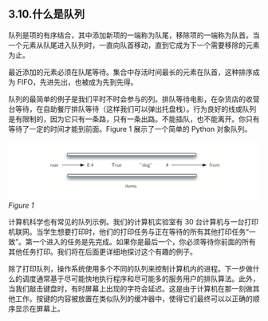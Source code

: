 ## 3.10.什么是队列
队列是项的有序结合，其中添加新项的一端称为队尾，移除项的一端称为队首。当一个元素从队尾进入队列时，一直向队首移动，直到它成为下一个需要移除的元素为止。

最近添加的元素必须在队尾等待。集合中存活时间最长的元素在队首，这种排序成为 FIFO，先进先出，也被成为先到先得。

队列的最简单的例子是我们平时不时会参与的列。排队等待电影，在杂货店的收营台等待，在自助餐厅排队等待（这样我们可以弹出托盘栈）。行为良好的线或队列是有限制的，因为它只有一条路，只有一条出路。不能插队，也不能离开。你只有等待了一定的时间才能到前面。Figure 1 展示了一个简单的 Python 对象队列。

![3.10.什么是队列.figure1](assets/3.10.%E4%BB%80%E4%B9%88%E6%98%AF%E9%98%9F%E5%88%97.figure1.png)
*Figure 1*

计算机科学也有常见的队列示例。我们的计算机实验室有 30 台计算机与一台打印机联网。当学生想要打印时，他们的打印任务与正在等待的所有其他打印任务“一致”。第一个进入的任务是先完成。如果你是最后一个，你必须等待你前面的所有其他任务打印。我们将在后面更详细地探讨这个有趣的例子。

除了打印队列，操作系统使用多个不同的队列来控制计算机内的进程。下一步做什么的调度通常基于尽可能快地执行程序和尽可能多的服务用户的排队算法。此外，当我们敲击键盘时，有时屏幕上出现的字符会延迟。这是由于计算机在那一刻做其他工作。按键的内容被放置在类似队列的缓冲器中，使得它们最终可以以正确的顺序显示在屏幕上。



